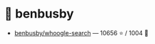# 👤 benbusby

- [benbusby/whoogle-search](https://github.com/benbusby/whoogle-search) — 10656 ⭐️ / 1004 🍴
